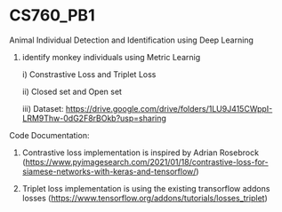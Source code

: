 # CS760_PB1
Animal Individual Detection and Identification using Deep Learning 

1) identify monkey individuals using Metric Learnig 

    i) Constrastive Loss and Triplet Loss

    ii) Closed set and Open set

    iii) Dataset: https://drive.google.com/drive/folders/1LU9J415CWppI-LRM9Thw-0dG2F8rBOkb?usp=sharing


Code Documentation:

1) Contrastive loss implementation is inspired by Adrian Rosebrock (https://www.pyimagesearch.com/2021/01/18/contrastive-loss-for-siamese-networks-with-keras-and-tensorflow/) 

2) Triplet loss implementation is using the existing transorflow addons losses (https://www.tensorflow.org/addons/tutorials/losses_triplet)
